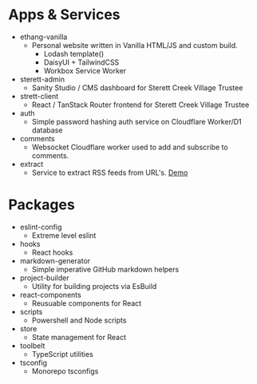 # Apps & Services

- ethang-vanilla
  - Personal website written in Vanilla HTML/JS and custom build.
    - Lodash template()
    - DaisyUI + TailwindCSS
    - Workbox Service Worker
- sterett-admin
  - Sanity Studio / CMS dashboard for Sterett Creek Village Trustee
- strett-client
  - React / TanStack Router frontend for Sterett Creek Village Trustee
- auth
  - Simple password hashing auth service on Cloudflare Worker/D1 database
- comments
  - Websocket Cloudflare worker used to add and subscribe to comments.
- extract
  - Service to extract RSS feeds from URL's. [Demo](https://ethang.dev/blog/extract/)

# Packages

- eslint-config
  - Extreme level eslint
- hooks
  - React hooks
- markdown-generator
  - Simple imperative GitHub markdown helpers
- project-builder
  - Utility for building projects via EsBuild
- react-components
  - Reusuable components for React
- scripts
  - Powershell and Node scripts
- store
  - State management for React
- toolbelt
  - TypeScript utilities
- tsconfig
  - Monorepo tsconfigs